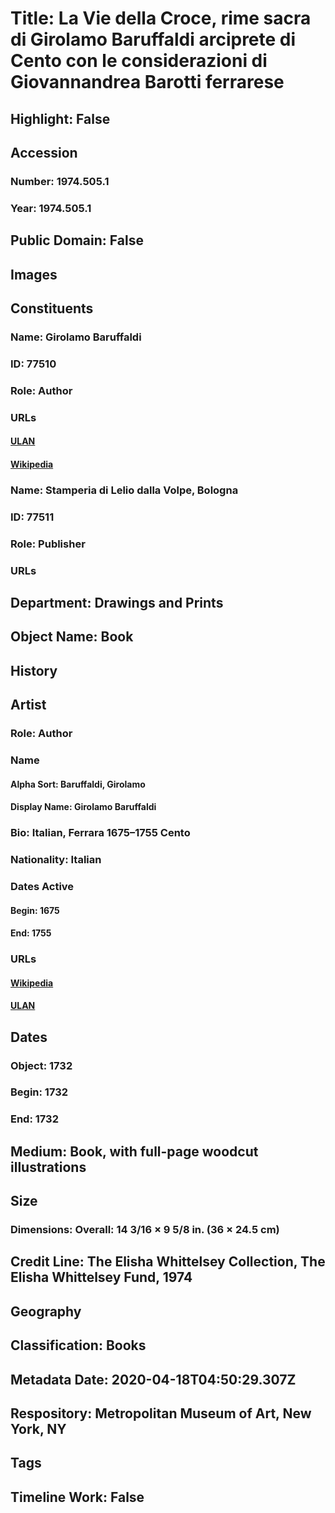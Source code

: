 # Title: La Vie della Croce, rime sacra di Girolamo Baruffaldi arciprete di Cento con le considerazioni di Giovannandrea Barotti ferrarese
## Highlight: False
## Accession
### Number: 1974.505.1
### Year: 1974.505.1
## Public Domain: False
## Images
## Constituents
### Name: Girolamo Baruffaldi
### ID: 77510
### Role: Author
### URLs
#### [ULAN](http://vocab.getty.edu/page/ulan/500313954)
#### [Wikipedia](https://www.wikidata.org/wiki/Q328118)
### Name: Stamperia di Lelio dalla Volpe, Bologna
### ID: 77511
### Role: Publisher
### URLs
## Department: Drawings and Prints
## Object Name: Book
## History
## Artist
### Role: Author
### Name
#### Alpha Sort: Baruffaldi, Girolamo
#### Display Name: Girolamo Baruffaldi
### Bio: Italian, Ferrara 1675–1755 Cento
### Nationality: Italian
### Dates Active
#### Begin: 1675
#### End: 1755
### URLs
#### [Wikipedia](https://www.wikidata.org/wiki/Q328118)
#### [ULAN](http://vocab.getty.edu/page/ulan/500313954)
## Dates
### Object: 1732
### Begin: 1732
### End: 1732
## Medium: Book, with full-page woodcut illustrations
## Size
### Dimensions: Overall: 14 3/16 × 9 5/8 in. (36 × 24.5 cm)
## Credit Line: The Elisha Whittelsey Collection, The Elisha Whittelsey Fund, 1974
## Geography
## Classification: Books
## Metadata Date: 2020-04-18T04:50:29.307Z
## Respository: Metropolitan Museum of Art, New York, NY
## Tags
## Timeline Work: False